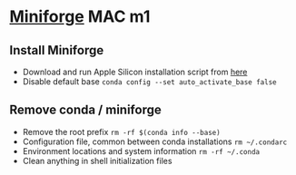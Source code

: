 # [Miniforge](https://github.com/conda-forge/miniforge) MAC m1

## Install Miniforge
* Download and run Apple Silicon installation script from [here](https://github.com/conda-forge/miniforge)
* Disable default base `conda config --set auto_activate_base false`

## Remove conda / miniforge
* Remove the root prefix
`rm -rf $(conda info --base)`
* Configuration file, common between conda installations
`rm ~/.condarc`
* Environment locations and system information
`rm -rf ~/.conda`
* Clean anything in shell initialization files